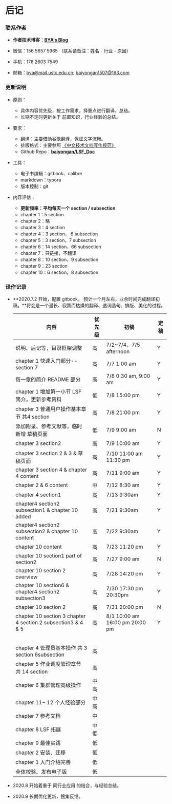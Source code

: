 # 后记

### 联系作者

- **作者技术博客**：[**BYA's Blog**](http://bya.cool)
- 微信：156 5657 5965 （联系请备注：姓名 - 行业 - 原因）

- 手机：176 2603 7549
- 邮箱：bya@mail.ustc.edu.cn;   baiyongan1507@163.com



### 更新说明

- 原则：

  - 具体内容优先级，按工作需求，择重点进行翻译，总结。
  - 长期不定时更新关于 前置知识，行业经验的总结。

- 要求：

  - 翻译：主要借助谷歌翻译，保证文字流畅。
  - 排版格式：主要参照 [《中文技术文档写作规范》](https://github.com/ruanyf/document-style-guide)
  - Github Repo：[**baiyongan/LSF_Doc**](https://github.com/baiyongan/LSF_Doc)

- 工具：

  - 电子书编辑：gitbook、calibre
  - markdown：typora
  - 版本控制：git

- 内容评估：

  - **更新频率：平均每天一个 section / subsection**
  - chapter 1：5 section
  - chapter 2：略
  - chapter 3：4 section 
  - chapter 4：3 section， 6 subsection
  - chapter 5：3 section，7 subsection
  - chapter 6：14 section，66 subsection
  - chapter 7：只链接，不翻译
  - chapter 8：10 section，9 subsection
  - chapter 9：23 section
  - chapter 10：6 section，8 subsection
  
  

### 译作记录

- **2020.7.2 开始，配置 gitbook， 预计一个月左右，业余时间完成翻译初稿。**将会是一个漫长、寂寞而枯燥的翻译、遣词造句、排版、美化的过程。
  
  | 内容                                                         | 优先级 | 初稿                           | 定稿 |
  | ------------------------------------------------------------ | ------ | ------------------------------ | ---- |
  | 说明、后记等，目录框架调整                                   | 高     | 7/2~7/4，7/5 afternoon         | Y    |
  | chapter 1 快速入门部分--section 7                            | 高     | 7/7 1:00 am                    | Y    |
  | 每一章的简介 README 部分                                     | 高     | 7/8 0:30 am, 9:00 am           | Y    |
  | chapter 1 增加第一小节 LSF 简介，更新参考资料                | 低     | 7/8 15:00 pm                   | Y    |
  | chapter 3 普通用户操作基本章节 共4 section                   | 高     | 7/8 21:00 pm                   | Y    |
  | 添加附录、参考文献等，临时新增 草稿页面                      | 低     | 7/9 9:00 am                    | N    |
  | chapter 3 section2                                           | 高     | 7/9 10:00 am                   | Y    |
  | chapter 3 section 2 & 3 & 草稿页面                           | 高     | 7/10 11:00 am 11:30 pm         | Y    |
  | chapter 3 section 4 & chapter 4 content                      | 高     | 7/11 9:00 am                   | Y    |
  | chapter 2 & 6 content                                        | 中     | 7/12 8:30 am                   | Y    |
  | chapter 4 section1                                           | 高     | 7/13 9:30am                    | Y    |
  | chapter4 section2 subsection1 & chapter 10 added             | 高     | 7/21 9:30am                    | Y    |
  | chapter4 section2 subsection2 & chapter 10 content           | 高     | 7/22 9:30am                    | Y    |
  | chapter 10 content                                           | 高     | 7/23 11:20 pm                  | Y    |
  | chapter 10 section1 part of section2                         | 高     | 7/27 9:00 am                   | N    |
  | chapter 10 section 2 overview                                | 高     | 7/28 14:20 pm                  | Y    |
  | chapter 10 section6 & chapter4 section2 subsection3          | 高     | 7/30 17:30 pm 20:30pm          | Y    |
  | chapter 10 section 2                                         | 高     | 7/31 20:00 pm                  | N    |
  | chapter 10 section 3  chapter 4 section 2 subsection3 & 4 & 5 | 高     | 8/1 10:00 am 16:00 pm 20:00 pm | Y    |
  |                                                              |        |                                |      |
  |                                                              |        |                                |      |
  |                                                              |        |                                |      |
  |                                                              |        |                                |      |
  |                                                              |        |                                |      |
  | chapter 4 管理员基本操作 共 3 section 6subsection            | 高     |                                |      |
  | chapter 5 作业调度管理章节 共 14 section                     | 高     |                                |      |
  | chapter 6 集群管理高级操作                                   | 中高   |                                |      |
  | chapter 11~ 12 个人经验部分                                  | 中高   |                                |      |
  | chapter 7 参考文档                                           | 中     |                                |      |
  | chapter 8 LSF 拓展                                           | 中低   |                                |      |
  | chapter 9 最佳实践                                           | 低     |                                |      |
  | chapter 2 安装、迁移                                         | 低     |                                |      |
  | chapter 1 入门介绍完善                                       | 低     |                                |      |
  | 全体校验、发布电子版                                         | 低     |                                |      |
  



- 2020.8 开始着重于 同行业应用 的结合，与经验总结。
- 2020.9 长期优化更新，搜集反馈。



